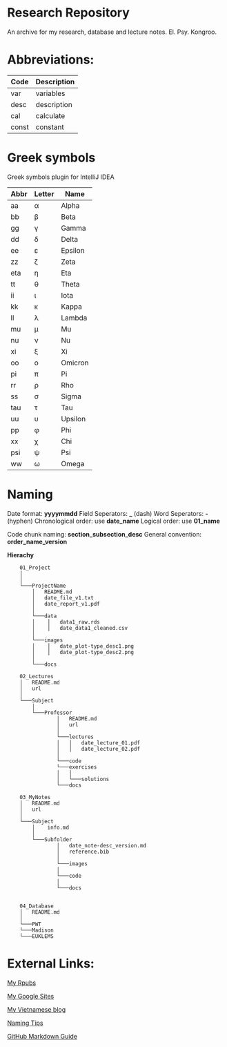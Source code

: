 # Research Repository

An archive for my research, database and lecture notes.
El. Psy. Kongroo.

# Abbreviations:

| Code        | Description |
| ----------- | ----------- |
| var       | variables       |
| desc      | description     |
| cal       | calculate       |
| const     | constant       |

# Greek symbols
Greek symbols plugin for IntelliJ IDEA

 | Abbr |Letter| Name    |
 |------|------|---------|
 |  aa  |  α   | Alpha   |
 |  bb  |  β   | Beta    |
 |  gg  |  γ   | Gamma   |
 |  dd  |  δ   | Delta   |
 |  ee  |  ε   | Epsilon |
 |  zz  |  ζ   | Zeta    |
 |  eta |  η   | Eta     |
 |  tt  |  θ   | Theta   |
 |  ii  |  ι   | Iota    |
 |  kk  |  κ   | Kappa   |
 |  ll  |  λ   | Lambda  |
 |  mu  |  μ   | Mu      |
 |  nu  |  ν   | Nu      |
 |  xi  |  ξ   | Xi      |
 |  oo  |  ο   | Omicron |
 |  pi  |  π   | Pi      |
 |  rr  |  ρ   | Rho     |
 |  ss  |  σ   | Sigma   |
 |  tau |  τ   | Tau     |
 |  uu  |  υ   | Upsilon |
 |  pp  |  φ   | Phi     |
 |  xx  |  χ   | Chi     |
 |  psi |  ψ   | Psi     |
 |  ww  |  ω   | Omega   |

# Naming

Date format: **yyyymmdd**
Field Seperators: **_** (dash)
Word Seperators: **-** (hyphen)
Chronological order: use **date_name**
Logical order: use **01_name**

Code chunk naming: **section_subsection_desc**
General convention: **order_name_version**

**Hierachy** 

```
    01_Project 
    │
    │ 
    └───ProjectName
        │   README.md
        │   date_file_v1.txt    
        │   date_report_v1.pdf
        │
        └───data
        │    │   data1_raw.rds
        │    │   date_data1_cleaned.csv   
        │
        └───images
        │    │   date_plot-type_desc1.png
        │    │   date_plot-type_desc2.png   
        │            
        └───docs

    02_Lectures
    │   README.md
    │   url 
    │  
    └───Subject
        │
        └───Professor
                │   README.md
                │   url
                │   
                └───lectures
                │   │   date_lecture_01.pdf
                │   │   date_lecture_02.pdf
                │   
                └───code
                └───exercises
                │   │
                │   └───solutions
                └───docs

    03_MyNotes
    │   README.md
    │   url
    │    
    └───Subject
        │    info.md
        │
        └───Subfolder
                │   date_note-desc_version.md
                │   reference.bib
                │   
                └───images
                │   
                └───code
                │
                └───docs


    04_Database
    │   README.md
    │   
    └───PWT
    └───Madison
    └───EUKLEMS
```

# External Links:

[My Rpubs](https://rpubs.com/thanhqtran/)

[My Google Sites](https://sites.google.com/view/tranquangthanh)

[My Vietnamese blog](https://nipponkiyoshi.com/)

[Naming Tips](https://datacarpentry.org/rr-organization1/01-file-naming/index.html)

[GitHub Markdown Guide](https://guides.github.com/features/mastering-markdown/)
